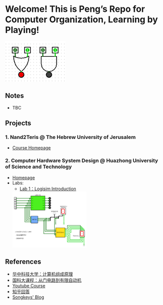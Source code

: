 # Welcome! This is Peng’s Repo for Computer Organization, Learning by Playing!
![icon](nand2tetris_icon.PNG)

## Notes
- TBC


## Projects
### 1. Nand2Teris @ The Hebrew University of Jerusalem
- [Course Homepage](https://www.nand2tetris.org/)

### 2. Computer Hardware System Design @ Huazhong University of Science and Technology
- [Homepage](http://www.icourse163.org/learn/HUST-1205809816?tid=1450219449#/learn/announce)
- Labs: 
  - [Lab 1：Logisim Introduction](https://github.com/dasepli/Nand2Tetris/tree/master/HUST_Computer_Hardware_System_Design/lab1_logisim_intro)
  <img src="HUST_Computer_Hardware_System_Design/lab1_logisim_intro/lab1.PNG" width="50%" height="50%">

## References
- [华中科技大学：计算机组成原理](https://www.icourse163.org/learn/HUST-1003159001?tid=1003367001#/learn/content)
- [国科大课程：从门电路到有限自动机](https://vlab.ustc.edu.cn/guide/index.html)
- [Youtube Course](https://www.youtube.com/watch?v=hi5ekb_9ZSU&list=PLbx-k3N9Yr9-vSAQ4QBzI981sU_xc_zWM)
- [知乎回答](https://www.zhihu.com/question/38838088/answer/78521124)
- [Songkeys' Blog](https://songkeys.github.io/posts/nand2tetris/)
